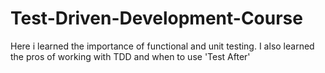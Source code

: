 # Test-Driven-Development-Course

Here i learned the importance of functional and unit testing.
I also learned the pros of working with TDD and when to use 'Test After'
